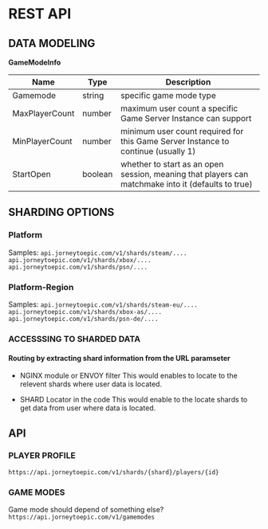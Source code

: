 
# REST API
## DATA MODELING

__GameModeInfo__

| Name           | Type    | Description                                                                                        |
|----------------|---------|----------------------------------------------------------------------------------------------------|
| Gamemode       | string  | specific game mode type                                                                            |
| MaxPlayerCount | number  | maximum user count a specific Game Server Instance can support                                     |
| MinPlayerCount | number  | minimum user count required for this Game Server Instance to continue (usually 1)                  |
| StartOpen      | boolean | whether to start as an open session, meaning that players can matchmake into it (defaults to true) |

## SHARDING OPTIONS

### Platform
Samples:
`api.jorneytoepic.com/v1/shards/steam/....`
`api.jorneytoepic.com/v1/shards/xbox/....`
`api.jorneytoepic.com/v1/shards/psn/....`

### Platform-Region
Samples:
`api.jorneytoepic.com/v1/shards/steam-eu/....`
`api.jorneytoepic.com/v1/shards/xbox-as/....`
`api.jorneytoepic.com/v1/shards/psn-de/....`


### ACCESSSING TO SHARDED DATA
#### Routing by extracting shard information from the URL paramseter

- NGINX module or ENVOY filter
This would enables to locate to the relevent shards where user data is located.

- SHARD Locator in the code
This would enable to the locate shards to get data from user where data is located.


## API

### PLAYER PROFILE
`https://api.jorneytoepic.com/v1/shards/{shard}/players/{id}`

### GAME MODES

Game mode should depend of something else?
`https://api.jorneytoepic.com/v1/gamemodes`